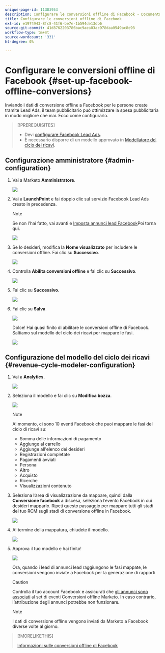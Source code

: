 ```yaml
---
unique-page-id: 11383953
description: Configurare le conversioni offline di Facebook - Documentazione Marketo - Documentazione del prodotto
title: Configurare le conversioni offline di Facebook
exl-id: e1974943-8fc8-41f6-be7e-1b594de13db6
source-git-commit: 41d8762203786bac9aea03ac978daa0549ac8e93
workflow-type: tm+mt
source-wordcount: '331'
ht-degree: 0%

---
```


# Configurare le conversioni offline di Facebook {#set-up-facebook-offline-conversions}

Inviando i dati di conversione offline a Facebook per le persone create tramite Lead Ads, il team pubblicitario può ottimizzare la spesa pubblicitaria in modo migliore che mai. Ecco come configurarlo.

>[!PREREQUISITES]
>
>* Devi [configurare Facebook Lead Ads](/help/marketo/product-docs/demand-generation/facebook/set-up-facebook-lead-ads.md).
>* È necessario disporre di un modello approvato in [Modellatore del ciclo dei ricavi](/help/marketo/product-docs/reporting/revenue-cycle-analytics/revenue-cycle-models/understanding-revenue-models.md).


## Configurazione amministratore {#admin-configuration}

1. Vai a Marketo **Amministratore**.

   ![](assets/image2016-11-29-13-3a8-3a45.png)

1. Vai a **LaunchPoint** e fai doppio clic sul servizio Facebook Lead Ads creato in precedenza.

   >[!NOTE]
   >
   >Se non l&#39;hai fatto, vai avanti e [Imposta annunci lead Facebook](/help/marketo/product-docs/demand-generation/facebook/set-up-facebook-lead-ads.md)Poi torna qui.

   ![](assets/image2016-11-29-13-3a10-3a43.png)

1. Se lo desideri, modifica la **Nome visualizzato** per includere le conversioni offline. Fai clic su **Successivo**.

   ![](assets/image2016-11-29-13-3a12-3a19.png)

1. Controlla **Abilita conversioni offline** e fai clic su **Successivo**.

   ![](assets/image2016-11-29-13-3a13-3a32.png)

1. Fai clic su **Successivo**.

   ![](assets/image2016-11-29-13-3a14-3a17.png)

1. Fai clic su **Salva**.

   ![](assets/image2016-11-29-13-3a14-3a52.png)

   Dolce! Hai quasi finito di abilitare le conversioni offline di Facebook. Saltiamo sul modello del ciclo dei ricavi per mappare le fasi.

   ![](assets/image2016-11-29-13-3a16-3a55.png)

## Configurazione del modello del ciclo dei ricavi {#revenue-cycle-modeler-configuration}

1. Vai a **Analytics**.

   ![](assets/image2016-11-29-13-3a29-3a23.png)

1. Seleziona il modello e fai clic su **Modifica bozza**.

   ![](assets/image2016-11-29-13-3a31-3a6.png)

   >[!NOTE]
   >
   >Al momento, ci sono 10 eventi Facebook che puoi mappare le fasi del ciclo di ricavi su:
   >
   >* Somma delle informazioni di pagamento
   >* Aggiunge al carrello
   >* Aggiunge all&#39;elenco dei desideri
   >* Registrazioni completate
   >* Pagamenti avviati
   >* Persona
   >* Altro
   >* Acquisto
   >* Ricerche
   >* Visualizzazioni contenuto


1. Seleziona l’area di visualizzazione da mappare, quindi dalla **Conversione facebook** a discesa, seleziona l’evento Facebook in cui desideri mapparlo. Ripeti questo passaggio per mappare tutti gli stadi del tuo RCM sugli stadi di conversione offline in Facebook.

   ![](assets/1-1.png)

1. Al termine della mappatura, chiudete il modello.

   ![](assets/2.png)

1. Approva il tuo modello e hai finito!

   ![](assets/image2016-11-29-15-3a6-3a30.png)

   Ora, quando i lead di annunci lead raggiungono le fasi mappate, le conversioni vengono inviate a Facebook per la generazione di rapporti.

   >[!CAUTION]
   >
   >Controlla il tuo account Facebook e assicurati che [gli annunci sono associati](https://www.facebook.com/business/url/?href=%2Fbusiness%2Fhelp%2Fwww%2F1776828022605281&amp;cmsid&amp;creative=link&amp;creative_detail=advertiser-help-center&amp;create_type&amp;destination_cms_id&amp;orig_http_referrer) al set di eventi Conversioni offline Marketo. In caso contrario, l’attribuzione degli annunci potrebbe non funzionare.

   >[!NOTE]
   >
   >I dati di conversione offline vengono inviati da Marketo a Facebook diverse volte al giorno.

>[!MORELIKETHIS]
>
>[Informazioni sulle conversioni offline di Facebook](/help/marketo/product-docs/demand-generation/facebook/understanding-facebook-offline-conversions.md)
